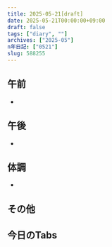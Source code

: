 ```yaml
---
title: 2025-05-21[draft]
date: 2025-05-21T00:00:00+09:00
draft: false
tags: ["diary", ""]
archives: ["2025-05"]
n年日記: ["0521"]
slug: 588255
---
```

## 午前
- 
## 午後
- 
## 体調
- 
## その他
## 今日のTabs
